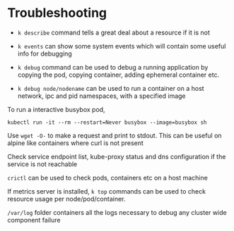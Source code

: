# Troubleshooting

* `k describe` command tells a great deal about a resource if it is not
* `k events` can show some system events which will contain some useful
  info for debugging

* `k debug` command can be used to debug a running application by
  copying the pod, copying container, adding ephemeral container etc.

* `k debug node/nodename` can be used to run a container on a host
  network, ipc and pid namespaces, with a specified image


To run a interactive busybox pod,

```
kubectl run -it --rm --restart=Never busybox --image=busybox sh
```

Use `wget -O-` to make a request and print to stdout. This can be useful
on alpine like containers where curl is not present

Check service endpoint list, kube-proxy status and dns configuration if the service is not
reachable

`crictl` can be used to check pods, containers etc on a host machine

If metrics server is installed, `k top` commands can be used to check
resource usage per node/pod/container.

`/var/log` folder containers all the logs necessary to debug any cluster
wide component failure
